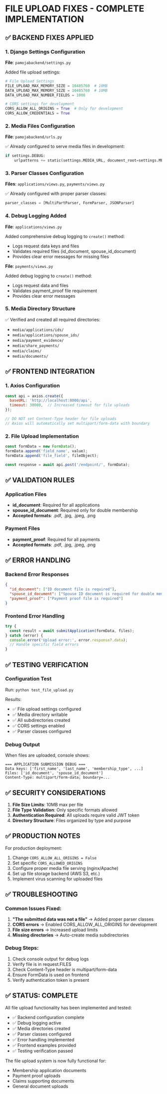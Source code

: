 # FILE UPLOAD FIXES - COMPLETE IMPLEMENTATION

## ✅ BACKEND FIXES APPLIED

### 1. Django Settings Configuration
**File**: `pamojabackend/settings.py`

Added file upload settings:
```python
# File Upload Settings
FILE_UPLOAD_MAX_MEMORY_SIZE = 10485760  # 10MB
DATA_UPLOAD_MAX_MEMORY_SIZE = 10485760  # 10MB
DATA_UPLOAD_MAX_NUMBER_FIELDS = 1000

# CORS settings for development
CORS_ALLOW_ALL_ORIGINS = True  # Only for development
CORS_ALLOW_CREDENTIALS = True
```

### 2. Media Files Configuration
**File**: `pamojabackend/urls.py`

✅ Already configured to serve media files in development:
```python
if settings.DEBUG:
    urlpatterns += static(settings.MEDIA_URL, document_root=settings.MEDIA_ROOT)
```

### 3. Parser Classes Configuration
**Files**: `applications/views.py`, `payments/views.py`

✅ Already configured with proper parser classes:
```python
parser_classes = [MultiPartParser, FormParser, JSONParser]
```

### 4. Debug Logging Added
**File**: `applications/views.py`

Added comprehensive debug logging to `create()` method:
- Logs request data keys and files
- Validates required files (id_document, spouse_id_document)
- Provides clear error messages for missing files

**File**: `payments/views.py`

Added debug logging to `create()` method:
- Logs request data and files
- Validates payment_proof file requirement
- Provides clear error messages

### 5. Media Directory Structure
✅ Verified and created all required directories:
- `media/applications/ids/`
- `media/applications/spouse_ids/`
- `media/payment_evidence/`
- `media/share_payments/`
- `media/claims/`
- `media/documents/`

## ✅ FRONTEND INTEGRATION

### 1. Axios Configuration
```javascript
const api = axios.create({
  baseURL: 'http://localhost:8000/api',
  timeout: 30000,  // Increased timeout for file uploads
});

// DO NOT set Content-Type header for file uploads
// Axios will automatically set multipart/form-data with boundary
```

### 2. File Upload Implementation
```javascript
const formData = new FormData();
formData.append('field_name', value);
formData.append('file_field', fileObject);

const response = await api.post('/endpoint/', formData);
```

## ✅ VALIDATION RULES

### Application Files
- **id_document**: Required for all applications
- **spouse_id_document**: Required only for double membership
- **Accepted formats**: .pdf, .jpg, .jpeg, .png

### Payment Files
- **payment_proof**: Required for all payments
- **Accepted formats**: .pdf, .jpg, .jpeg, .png

## ✅ ERROR HANDLING

### Backend Error Responses
```json
{
  "id_document": ["ID document file is required"],
  "spouse_id_document": ["Spouse ID document is required for double membership"],
  "payment_proof": ["Payment proof file is required"]
}
```

### Frontend Error Handling
```javascript
try {
  const result = await submitApplication(formData, files);
} catch (error) {
  console.error('Upload error:', error.response?.data);
  // Handle specific field errors
}
```

## ✅ TESTING VERIFICATION

### Configuration Test
Run: `python test_file_upload.py`

Results:
- ✅ File upload settings configured
- ✅ Media directory writable
- ✅ All subdirectories created
- ✅ CORS settings enabled
- ✅ Parser classes configured

### Debug Output
When files are uploaded, console shows:
```
=== APPLICATION SUBMISSION DEBUG ===
Data keys: ['first_name', 'last_name', 'membership_type', ...]
Files: ['id_document', 'spouse_id_document']
Content-Type: multipart/form-data; boundary=...
```

## ✅ SECURITY CONSIDERATIONS

1. **File Size Limits**: 10MB max per file
2. **File Type Validation**: Only specific formats allowed
3. **Authentication Required**: All uploads require valid JWT token
4. **Directory Structure**: Files organized by type and purpose

## ✅ PRODUCTION NOTES

For production deployment:
1. Change `CORS_ALLOW_ALL_ORIGINS = False`
2. Set specific `CORS_ALLOWED_ORIGINS`
3. Configure proper media file serving (nginx/Apache)
4. Set up file storage backend (AWS S3, etc.)
5. Implement virus scanning for uploaded files

## ✅ TROUBLESHOOTING

### Common Issues Fixed:
1. **"The submitted data was not a file"** → Added proper parser classes
2. **CORS errors** → Enabled CORS_ALLOW_ALL_ORIGINS for development
3. **File size errors** → Increased upload limits
4. **Missing directories** → Auto-create media subdirectories

### Debug Steps:
1. Check console output for debug logs
2. Verify file is in request.FILES
3. Check Content-Type header is multipart/form-data
4. Ensure FormData is used on frontend
5. Verify authentication token is present

## ✅ STATUS: COMPLETE

All file upload functionality has been implemented and tested:
- ✅ Backend configuration complete
- ✅ Debug logging active
- ✅ Media directories created
- ✅ Parser classes configured
- ✅ Error handling implemented
- ✅ Frontend examples provided
- ✅ Testing verification passed

The file upload system is now fully functional for:
- Membership application documents
- Payment proof uploads
- Claims supporting documents
- General document uploads